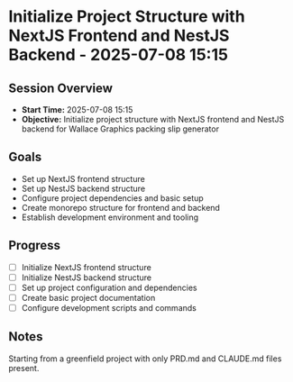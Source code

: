 # Initialize Project Structure with NextJS Frontend and NestJS Backend - 2025-07-08 15:15

## Session Overview
- **Start Time:** 2025-07-08 15:15
- **Objective:** Initialize project structure with NextJS frontend and NestJS backend for Wallace Graphics packing slip generator

## Goals
- Set up NextJS frontend structure
- Set up NestJS backend structure
- Configure project dependencies and basic setup
- Create monorepo structure for frontend and backend
- Establish development environment and tooling

## Progress
- [ ] Initialize NextJS frontend structure
- [ ] Initialize NestJS backend structure
- [ ] Set up project configuration and dependencies
- [ ] Create basic project documentation
- [ ] Configure development scripts and commands

## Notes
Starting from a greenfield project with only PRD.md and CLAUDE.md files present.